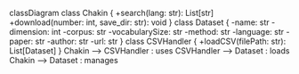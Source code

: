 classDiagram
    class Chakin {
        +search(lang: str): List[str]
        +download(number: int, save_dir: str): void
    }
    class Dataset {
        -name: str
        -dimension: int
        -corpus: str
        -vocabularySize: str
        -method: str
        -language: str
        -paper: str
        -author: str
        -url: str
    }
    class CSVHandler {
        +loadCSV(filePath: str): List[Dataset]
    }
    Chakin --> CSVHandler : uses
    CSVHandler --> Dataset : loads
    Chakin --> Dataset : manages